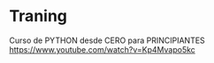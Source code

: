 # Traning

Curso de PYTHON desde CERO para PRINCIPIANTES 
https://www.youtube.com/watch?v=Kp4Mvapo5kc